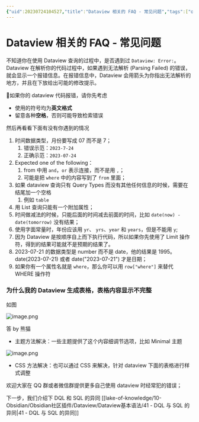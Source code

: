 ```yaml
---
{"uid":20230724104527,"title":"Dataview 相关的 FAQ - 常见问题","tags":["obsidian","插件","dataview","faq","常见问题"],"description":"dtaview 插件的常见问题，FAQ","author":"Huajin,PKMer","type":"other","draft":false,"editable":false,"modified":20231013144711,"dg-publish":true,"permalink":"/lake-of-knowledge/10-obsidian/obsidian/dataview/dataview/40-faq/","dgPassFrontmatter":true}
---
```



# Dataview 相关的 FAQ - 常见问题

不知道你在使用 Dataview 查询的过程中，是否遇到过 `Dataview: Error:`。Dataview 在解析你的代码过程中，如果遇到无法解析 (Parsing Failed) 的错误，就会显示一个报错信息。在报错信息中，Dataview 会用箭头为你指出无法解析的地方，并且在下放给出可能的修改提示。

🔺如果你的 dataview 代码报错，请你先考虑

* 使用的符号均为**英文格式**
* 留意各种**空格**，否则可能导致检索错误

然后再看看下面有没有你遇到的情况

1. 时间数据类型，月份要写成 07 而不是 7；
	1. 错误示范：`2023-7-24`
	2. 正确示范：`2023-07-24`
2. Expected one of the following：
	1. from 中用 `and`，`or` 表示连接，而不是用 `,`；
	2. 可能是把 `where` 中的内容写到了 `from` 里面；
3. 如果 dataview 查询只有 Query Types 而没有其他任何信息的时候，需要在结尾加一个空格
	1. 例如 `table `
4. 用 List 查询只能有一个附加属性；
5. 时间做减法的时候，只能后面的时间减去前面的时间，比如 `date(now) - date(tomorrow)` 没有结果；
6. 使用字面常量时，年份应该用 `yr`、 `yrs`、`year` 和 `years`，但是不能用 `y`;
7. 因为 Dataview 是按顺序自上而下执行代码，所以如果你先使用了 Limit 操作符，得到的结果可能就不是预期的结果了。
8. 2023-07-21 的数据类型是 number 而不是 date，他的结果是 1995。date(2023-07-21) 或者 date("2023-07-21") 才是日期；
9. 如果你有一个属性名就是 `where`，那么你可以用 `row["where"]` 来替代 WHERE 操作符

### 为什么我的 Dataview 生成表格，表格内容显示不完整

如图

![image.png](https://cdn.pkmer.cn/images/20231013144602.png!pkmer)

答 by 熊猫

- 主题方法解决：一些主题提供了这个内容细调节选项，比如 Minimal 主题

![image.png](https://cdn.pkmer.cn/images/20231013144645.png!pkmer)

- CSS 方法解决：也可以通过 CSS 来解决，针对 dataview 下面的表格进行样式调整

欢迎大家在 QQ 群或者微信群提供更多自己使用 dataview 时经常犯的错误；

下一步，我们介绍下 DQL 和 SQL 的异同 [[lake-of-knowledge/10-Obsidian/Obsidian社区插件/Dataview/Dataview基本语法/41 - DQL 与 SQL 的异同\|41 - DQL 与 SQL 的异同]]